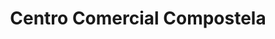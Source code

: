 ---
title: "Centro Comercial Compostela"
url: /santiago-de-compostela/centro-comercial-compostela/
shop: centro comercial
---